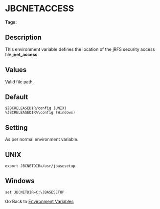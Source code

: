# JBCNETACCESS

<PageHeader />

**Tags:**
<badge text='jrfs' vertical='middle' />
<badge text='environment variables' vertical='middle' />

## Description

This environment variable defines the location of the jRFS security access file **jnet\_access**.

## Values

Valid file path.

## Default

```
$JBCRELEASEDIR/config (UNIX)
%JBCRELEASEDIR%\config (Windows)
```

## Setting

As per normal environment variable.

## UNIX

```
export JBCNETDIR=/usr/jbasesetup
```

## Windows

```
set JBCNETDIR=C:\JBASESETUP
```

Go Back to [Environment Variables](./../README.md)

<PageFooter />
